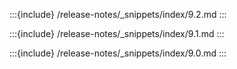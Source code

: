 :::{include} /release-notes/_snippets/index/9.2.md
:::

:::{include} /release-notes/_snippets/index/9.1.md
:::

:::{include} /release-notes/_snippets/index/9.0.md
:::
